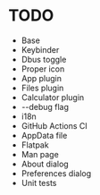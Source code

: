 TODO
====

* Base
* Keybinder
* Dbus toggle
* Proper icon
* App plugin
* Files plugin
* Calculator plugin
* --debug flag
* i18n
* GitHub Actions CI
* AppData file
* Flatpak
* Man page
* About dialog
* Preferences dialog
* Unit tests
